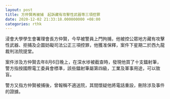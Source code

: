```yaml
---
layout: post
title: 方仲賢再被捕　起訴藏有攻擊性武器等三項控罪
date: 2020-12-02 21:33:18.000000000 +08:00
categories: rthk
---
```


浸會大學學生會署理會長方仲賢，今早被警員上門拘捕，他被控公眾地方藏有攻擊性武器、拒捕及企圖妨礙司法公正三項控罪，他獲准保釋，案件下星期二於西九龍裁判法院提堂。

案件涉及方仲賢去年8月6日晚上，在深水埗被截查時，發現他買了十支鐳射筆，警方指按國際電工委員會標凖，該些鐳射筆屬第四級，工業及軍事用途，可以致盲。

警方又指方仲賢被捕後，曾報稱不適送院，其間懷疑他將電話重設，刪除涉及事件的證據。
